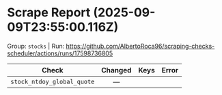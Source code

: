 # Scrape Report (2025-09-09T23:55:00.116Z)

Group: `stocks`  |  Run: https://github.com/AlbertoRoca96/scraping-checks-scheduler/actions/runs/17598736805

| Check | Changed | Keys | Error |
|---|:---:|:--|:--|
| `stock_ntdoy_global_quote` | — |  |  |

